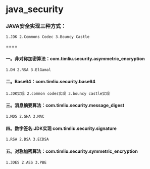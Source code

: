 # java_security

### JAVA安全实现三种方式：
    1.JDK 2.Commons Codec 3.Bouncy Castle

====
#### 一。非对称加密算法：com.timliu.security.asymmetric_encryption
    1.DH 2.RSA 3.ElGamal

####  二。Base64：com.timliu.security.base64
    1.JDK实现 2.common codes实现 3.bouncy castle实现

####  三。消息摘要算法：com.timliu.security.message_digest
    1.MD5 2.SHA 3.MAC

####  四。数字签名:JDK实现  com.timliu.security.signature
    1.RSA 2.DSA 3.ECDSA

####  五。对称加密算法：com.timliu.security.symmetric_encryption
    1.3DES 2.AES 3.PBE
    

